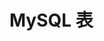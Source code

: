 <!--
 * @Author: Outsider
 * @Date: 2021-10-30 16:39:49
 * @LastEditors: Outsider
 * @LastEditTime: 2021-10-30 16:39:50
 * @Description: In User Settings Edit
 * @FilePath: \Notes\MySQL\Table.md
-->
# MySQL 表